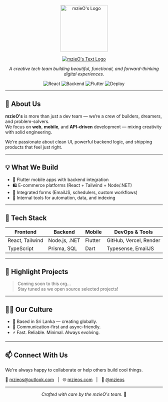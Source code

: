<!-- mzieO's Organization README.md -->

<p align="center">
  <a href="https://mzieos.com" target="_blank" rel="noopener noreferrer">
    <img src="https://www.maizan.mzieos.com/fav.png" alt="mzieO's Logo" width="150" />
  </a>
</p>

<p align="center">
  <a href="https://mzieos.com" target="_blank" rel="noopener noreferrer">
    <img src="https://readme-typing-svg.herokuapp.com/?font=Merriweather&size=50&center=true&vCenter=true&width=500&height=70&duration=3&pause=9000&color=FFFFFF&lines=mzieO's;" alt="mzieO's Text Logo" />
  </a>
</p>


<p align="center">
  <i>A creative tech team building beautiful, functional, and forward-thinking digital experiences.</i>
</p>

<p align="center">
  <img src="https://img.shields.io/badge/We%20code%20with%20❤️-React-blue?style=flat-square" alt="React" />
  <img src="https://img.shields.io/badge/Backend-.NET%20%7C%20Node.js-blueviolet?style=flat-square" alt="Backend" />
  <img src="https://img.shields.io/badge/Mobile-Flutter-lightblue?style=flat-square" alt="Flutter" />
  <img src="https://img.shields.io/badge/Deploy-Vercel%20%7C%20Render%20%7C%20Netlify-success?style=flat-square" alt="Deploy" />
</p>

---

## 🚀 About Us

**mzieO's** is more than just a dev team — we’re a crew of builders, dreamers, and problem-solvers.  
We focus on **web**, **mobile**, and **API-driven** development — mixing creativity with solid engineering.

We're passionate about clean UI, powerful backend logic, and shipping products that feel just right.

---

## 💡 What We Build

- 📱 Flutter mobile apps with backend integration
- 🛍️ E-commerce platforms (React + Tailwind + Node/.NET)
- 📧 Integrated forms (EmailJS, schedulers, custom workflows)
- 🧠 Internal tools for automation, data, and indexing

---

## 🔧 Tech Stack

| Frontend       | Backend       | Mobile        | DevOps & Tools         |
|----------------|---------------|---------------|-------------------------|
| React, Tailwind | Node.js, .NET | Flutter       | GitHub, Vercel, Render  |
| TypeScript     | Prisma, SQL   | Dart          | Typesense, EmailJS      |

---

## 📂 Highlight Projects

> Coming soon to this org...  
Stay tuned as we open source selected projects!

---

## 🧑‍💻 Our Culture

- 📍 Based in Sri Lanka — creating globally.
- 💬 Communication-first and async-friendly.
- ⚡ Fast. Reliable. Minimal. Always evolving.

---

## 📫 Connect With Us

We're always happy to collaborate or help others build cool things.

<p align="left">
  📧 <a href="mailto:mzieos@outlook.com">mzieos@outlook.com</a> &nbsp;&nbsp;|&nbsp;&nbsp;
  🌐 <a href="https://mzieos.com" target="_blank" rel="noopener noreferrer">mzieos.com</a> &nbsp;&nbsp;|&nbsp;&nbsp;
  📸 <a href="https://www.instagram.com/mzieos/" target="_blank" rel="noopener noreferrer">@mzieos</a>
</p>



---

<p align="center">
  <i>Crafted with care by the mzieO's team.</i> 🌙
</p>
